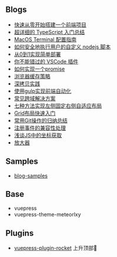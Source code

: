 ## Blogs
- [快速从零开始搭建一个前端项目](https://github.com/lvqq/blog/issues/59)
- [超详细的 TypeScript 入门总结](https://github.com/lvqq/blog/issues/58)
- [MacOS Terminal 配置指南](https://github.com/lvqq/blog/issues/57)
- [如何安全地执行用户的自定义 nodejs 脚本](https://github.com/lvqq/blog/issues/56)
- [从0到1实现简单部署](https://github.com/lvqq/blog/issues/44)
- [你不能错过的 VSCode 插件](https://github.com/lvqq/blog-code/issues/36)
- [如何实现一个promise](https://github.com/lvqq/blog-code/issues/35)
- [浏览器缓存策略](https://github.com/lvqq/blog-code/issues/34)
- [深拷贝实践](https://github.com/lvqq/blog-code/issues/33)
- [使用gulp实现前端自动化](https://github.com/lvqq/blog-code/issues/31)
- [常见跨域解决方案](https://github.com/lvqq/blog-code/issues/30)
- [七种方法实现左侧固定右侧自适应布局](https://github.com/lvqq/blog-code/issues/29)
- [Grid布局快速入门](https://github.com/lvqq/blog-code/issues/28)
- [常用Git操作的归纳总结](https://github.com/lvqq/blog-code/issues/26)
- [注册事件的兼容性处理](https://github.com/lvqq/blog-code/issues/25)
- [浅谈JS中的坐标获取](https://github.com/lvqq/blog-code/issues/24)
- [放大器](https://github.com/lvqq/blog-code/issues/23)






## Samples
- [blog-samples](https://github.com/lvqq/blog-samples)

## Base
- vuepress
- vuepress-theme-meteorlxy

## Plugins
- [vuepress-plugin-rocket](https://github.com/lvqq/vuepress-plugin-rocket) 上升顶部🚀
